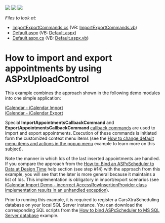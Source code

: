 <!-- default badges list -->
![](https://img.shields.io/endpoint?url=https://codecentral.devexpress.com/api/v1/VersionRange/128547229/15.2.4%2B)
[![](https://img.shields.io/badge/Open_in_DevExpress_Support_Center-FF7200?style=flat-square&logo=DevExpress&logoColor=white)](https://supportcenter.devexpress.com/ticket/details/E3788)
[![](https://img.shields.io/badge/📖_How_to_use_DevExpress_Examples-e9f6fc?style=flat-square)](https://docs.devexpress.com/GeneralInformation/403183)
<!-- default badges end -->
<!-- default file list -->
*Files to look at*:

* [ImportExportCommands.cs](./CS/WebSite/App_Code/ImportExportCommands.cs) (VB: [ImportExportCommands.vb](./VB/WebSite/App_Code/ImportExportCommands.vb))
* [Default.aspx](./CS/WebSite/Default.aspx) (VB: [Default.aspx](./VB/WebSite/Default.aspx))
* [Default.aspx.cs](./CS/WebSite/Default.aspx.cs) (VB: [Default.aspx.vb](./VB/WebSite/Default.aspx.vb))
<!-- default file list end -->
# How to import and export appointments by using ASPxUploadControl


<p>This example combines the approach shown in the following demo modules into one simple application:</p><p><a href="http://demos.devexpress.com/ASPxSchedulerDemos/iCalendar/iCalendarImport.aspx"><u>iCalendar - iCalendar Import</u></a><br />
<a href="http://demos.devexpress.com/ASPxSchedulerDemos/iCalendar/iCalendarExport.aspx"><u>iCalendar - iCalendar Export</u></a></p><p>Special <strong>ImportAppointmentsCallbackCommand </strong>and <strong>ExportAppointmentsCallbackCommand</strong> <a href="http://documentation.devexpress.com/#AspNet/CustomDocument5462"><u>callback commands</u></a> are used to import and export appointments. Execution of these commands is initiated form the customized context menu items (see the <a href="https://www.devexpress.com/Support/Center/p/E291">How to change default menu items and actions in the popup menu</a> example to learn more on this subject).</p><p>Note the manner in which Ids of the last inserted appointments are handled. If you compare the approach from the <a href="http://documentation.devexpress.com/#AspNet/CustomDocument3844"><u>How to: Bind an ASPxScheduler to Data at Design Time</u></a> help section (see step #14) with the approach from this example, you will see that the later is more general because it maintains a list of Ids. This implementation is obligatory in import/export scenarios (see <a href="https://www.devexpress.com/Support/Center/p/B184873"> iCalendar Import Demo - incorrect AccessRowInsertionProvider class implementation results in an unhandled exception</a>).</p><p>Prior to running this example, it is required to register a CarsXtraScheduling database on your local SQL Server instance. You can download the corresponding SQL scripts from the <a href="https://www.devexpress.com/Support/Center/p/E215">How to bind ASPxScheduler to MS SQL Server database</a> example.</p>

<br/>


